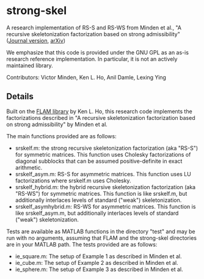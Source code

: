 # strong-skel
A research implementation of RS-S and RS-WS from Minden et al., "A recursive skeletonization factorization based on strong admissibility" ([Journal version](http://dx.doi.org/10.1137/16M1095949), [arXiv](https://arxiv.org/abs/1609.08130))

We emphasize that this code is provided under the GNU GPL as an as-is research reference implementation.  In particular, it is not an actively maintained library.  

Contributors:
Victor Minden, Ken L. Ho, Anil Damle, Lexing Ying

## Details
Built on the [FLAM library](https://github.com/klho/FLAM/) by Ken L. Ho, this research code implements the factorizations described in "A recursive skeletonization factorization based on strong admissibility" by Minden et al.

The main functions provided are as follows:
- srskelf.m: the strong recursive skeletonization factorization (aka "RS-S") for symmetric matrices.  This function uses Cholesky factorizations of diagonal subblocks that can be assumed positive-definite in exact arithmetic.
- srskelf_asym.m: RS-S for asymmetric matrices.  This function uses LU factorizations where srskelf.m uses Cholesky.
- srskelf_hybrid.m: the hybrid recursive skeletonization factorization (aka "RS-WS") for symmetric matrices.  This function is like srskelf.m, but additionally interlaces levels of standard ("weak") skeletonization.
- srskelf_asymhybrid.m: RS-WS for asymmetric matrices.  This function is like srskelf_asym.m, but additionally interlaces levels of standard ("weak") skeletonization.

Tests are available as MATLAB functions in the directory "test" and may be run with no arguments, assuming that FLAM and the strong-skel directories are in your MATLAB path.  The tests provided are as follows:
- ie_square.m: The setup of Example 1 as described in Minden et al.
- ie_cube.m: The setup of Example 2 as described in Minden et al.
- ie_sphere.m: The setup of Example 3 as described in Minden et al.